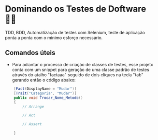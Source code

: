 # Dominando os Testes de Doftware 👨‍💻

TDD, BDD, Automatização de testes com Selenium, teste de aplicação ponta a ponta com o mínimo esforço necessário.

## Comandos úteis

- Para adiantar o processo de criação de classes de testes, esse projeto conta com um snippet para geração de uma classe padrão de testes através do atalho "factaaa" seguido de dois cliques na tecla "tab" gerando então o código abaixo:

```csharp
    [Fact(DisplayName = "Mudar")]
    [Trait("Categoria", "Mudar")]
    public void Trocar_Nome_Metodo()
    {
        // Arrange

        // Act

        // Assert
        
    }
```


